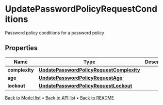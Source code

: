 

# UpdatePasswordPolicyRequestConditions

Password policy conditions for a password policy

## Properties

| Name | Type | Description | Notes |
|------------ | ------------- | ------------- | -------------|
|**complexity** | [**UpdatePasswordPolicyRequestComplexity**](UpdatePasswordPolicyRequestComplexity.md) |  |  |
|**age** | [**UpdatePasswordPolicyRequestAge**](UpdatePasswordPolicyRequestAge.md) |  |  |
|**lockout** | [**UpdatePasswordPolicyRequestLockout**](UpdatePasswordPolicyRequestLockout.md) |  |  |



[Back to Model list](../README.md#documentation-for-models) &#8226; [Back to API list](../README.md#documentation-for-api-endpoints) &#8226; [Back to README](../README.md)


